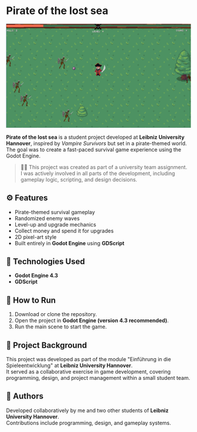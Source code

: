 # Pirate of the lost sea

![Screenshot of Pirate of the lost sea](screenshot.png)

**Pirate of the lost sea** is a student project developed at **Leibniz University Hannover**, inspired by *Vampire Survivors* but set in a pirate-themed world. The goal was to create a fast-paced survival game experience using the Godot Engine.

> 🏴‍☠️ This project was created as part of a university team assignment.  
> I was actively involved in all parts of the development, including gameplay logic, scripting, and design decisions.

## ⚙️ Features
- Pirate-themed survival gameplay  
- Randomized enemy waves
- Level-up and upgrade mechanics
- Collect money and spend it for upgrades
- 2D pixel-art style  
- Built entirely in **Godot Engine** using **GDScript**

## 🧩 Technologies Used
- **Godot Engine 4.3**  
- **GDScript**  

## 🚀 How to Run
1. Download or clone the repository.  
2. Open the project in **Godot Engine (version 4.3 recommended)**.  
3. Run the main scene to start the game.  

## 🏫 Project Background
This project was developed as part of the module "Einführung in die Spieleentwicklung" at **Leibniz University Hannover**.  
It served as a collaborative exercise in game development, covering programming, design, and project management within a small student team.

## 👤 Authors
Developed collaboratively by me and two other students of **Leibniz University Hannover**.  
Contributions include programming, design, and gameplay systems.  
